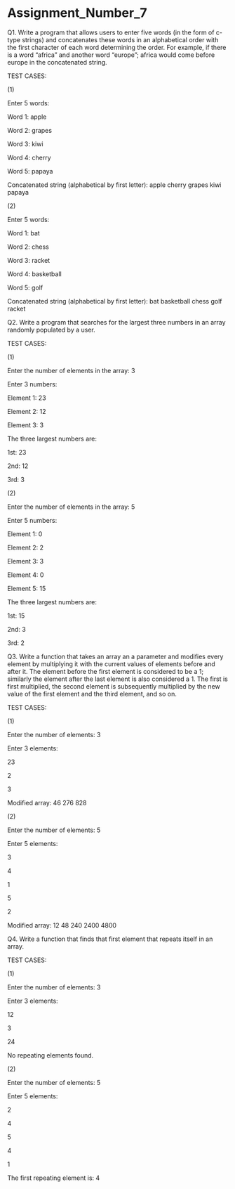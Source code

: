 # Assignment_Number_7

Q1. Write a program that allows users to enter five words (in the form of c-type strings) and concatenates these words in an alphabetical order with the first character of each word determining the order. For example, if there is a word “africa” and another word “europe”; africa would come before europe in the concatenated string.

TEST CASES: 

(1)

Enter 5 words:

Word 1: apple

Word 2: grapes

Word 3: kiwi

Word 4: cherry

Word 5: papaya

Concatenated string (alphabetical by first letter):
apple cherry grapes kiwi papaya

(2) 

Enter 5 words:

Word 1: bat

Word 2: chess

Word 3: racket

Word 4: basketball

Word 5: golf

Concatenated string (alphabetical by first letter):
bat basketball chess golf racket
   
Q2. Write a program that searches for the largest three numbers in an array randomly populated by a user.

TEST CASES: 

(1)

Enter the number of elements in the array: 3

Enter 3 numbers:

Element 1: 23

Element 2: 12

Element 3: 3

The three largest numbers are:

1st: 23

2nd: 12

3rd: 3

(2)

Enter the number of elements in the array: 5

Enter 5 numbers:

Element 1: 0

Element 2: 2

Element 3: 3

Element 4: 0

Element 5: 15

The three largest numbers are:

1st: 15

2nd: 3

3rd: 2
   
Q3. Write a function that takes an array an a parameter and modifies every element by multiplying it with the current values of elements before and after it. The element before the first element is considered to be a 1; similarly the element after the last element is also considered a 1. The first is first multiplied, the second element is subsequently multiplied by the new value of the first element and the third element, and so on.

TEST CASES: 

(1)

Enter the number of elements: 3

Enter 3 elements:

23

2

3

Modified array:
46 276 828 

(2)

Enter the number of elements: 5

Enter 5 elements:

3

4

1

5

2

Modified array:
12 48 240 2400 4800 

Q4. Write a function that finds that first element that repeats itself in an array.

TEST CASES: 

(1)

Enter the number of elements: 3

Enter 3 elements:

12

3

24

No repeating elements found.

(2)

Enter the number of elements: 5

Enter 5 elements:

2

4

5

4

1

The first repeating element is: 4

